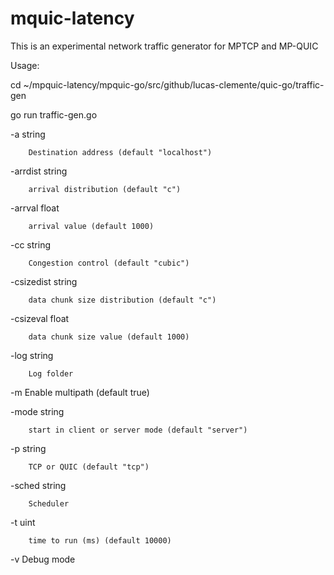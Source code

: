 # mquic-latency

This is an experimental network traffic generator for MPTCP and MP-QUIC

Usage:

cd ~/mpquic-latency/mpquic-go/src/github/lucas-clemente/quic-go/traffic-gen

go run traffic-gen.go

  -a string
  
        Destination address (default "localhost")
        
  -arrdist string
  
        arrival distribution (default "c")
        
  -arrval float
  
        arrival value (default 1000)
        
  -cc string
  
        Congestion control (default "cubic")
        
  -csizedist string
  
        data chunk size distribution (default "c")
        
  -csizeval float
  
        data chunk size value (default 1000)
        
  -log string
  
        Log folder
        
  -m    Enable multipath (default true)
  
  -mode string
  
        start in client or server mode (default "server")
        
  -p string
  
        TCP or QUIC (default "tcp")
        
  -sched string
  
        Scheduler
        
  -t uint
  
        time to run (ms) (default 10000)
        
  -v    Debug mode
